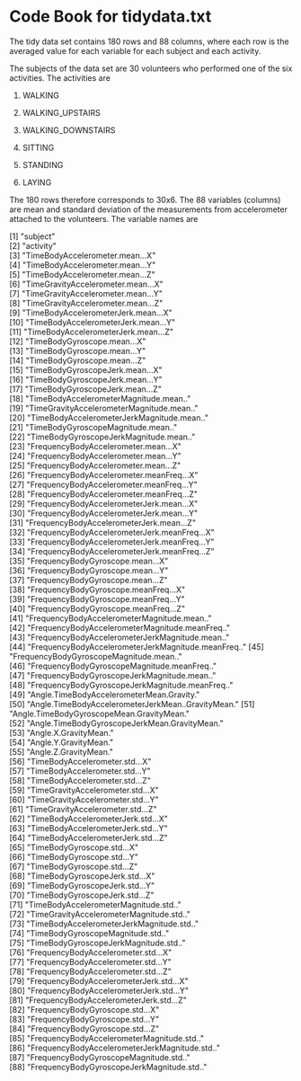 # Code Book for tidydata.txt

The tidy data set contains 180 rows and 88 columns, where each row is the averaged value for each variable for each subject and each activity.

The subjects of the data set are 30 volunteers who performed one of the six activities. The activities are 

1. WALKING

2. WALKING_UPSTAIRS

3. WALKING_DOWNSTAIRS

4. SITTING

5. STANDING

6. LAYING

The 180 rows therefore corresponds to 30x6. The 88 variables (columns) are mean and standard deviation of the measurements from accelerometer attached to the volunteers. The variable names are 

 [1] "subject"                                           
 [2] "activity"                                          
 [3] "TimeBodyAccelerometer.mean...X"                    
 [4] "TimeBodyAccelerometer.mean...Y"                    
 [5] "TimeBodyAccelerometer.mean...Z"                    
 [6] "TimeGravityAccelerometer.mean...X"                 
 [7] "TimeGravityAccelerometer.mean...Y"                 
 [8] "TimeGravityAccelerometer.mean...Z"                 
 [9] "TimeBodyAccelerometerJerk.mean...X"                
[10] "TimeBodyAccelerometerJerk.mean...Y"                
[11] "TimeBodyAccelerometerJerk.mean...Z"                
[12] "TimeBodyGyroscope.mean...X"                        
[13] "TimeBodyGyroscope.mean...Y"                        
[14] "TimeBodyGyroscope.mean...Z"                        
[15] "TimeBodyGyroscopeJerk.mean...X"                    
[16] "TimeBodyGyroscopeJerk.mean...Y"                    
[17] "TimeBodyGyroscopeJerk.mean...Z"                    
[18] "TimeBodyAccelerometerMagnitude.mean.."             
[19] "TimeGravityAccelerometerMagnitude.mean.."          
[20] "TimeBodyAccelerometerJerkMagnitude.mean.."         
[21] "TimeBodyGyroscopeMagnitude.mean.."                 
[22] "TimeBodyGyroscopeJerkMagnitude.mean.."             
[23] "FrequencyBodyAccelerometer.mean...X"               
[24] "FrequencyBodyAccelerometer.mean...Y"               
[25] "FrequencyBodyAccelerometer.mean...Z"               
[26] "FrequencyBodyAccelerometer.meanFreq...X"           
[27] "FrequencyBodyAccelerometer.meanFreq...Y"           
[28] "FrequencyBodyAccelerometer.meanFreq...Z"           
[29] "FrequencyBodyAccelerometerJerk.mean...X"           
[30] "FrequencyBodyAccelerometerJerk.mean...Y"           
[31] "FrequencyBodyAccelerometerJerk.mean...Z"           
[32] "FrequencyBodyAccelerometerJerk.meanFreq...X"       
[33] "FrequencyBodyAccelerometerJerk.meanFreq...Y"       
[34] "FrequencyBodyAccelerometerJerk.meanFreq...Z"       
[35] "FrequencyBodyGyroscope.mean...X"                   
[36] "FrequencyBodyGyroscope.mean...Y"                   
[37] "FrequencyBodyGyroscope.mean...Z"                   
[38] "FrequencyBodyGyroscope.meanFreq...X"               
[39] "FrequencyBodyGyroscope.meanFreq...Y"               
[40] "FrequencyBodyGyroscope.meanFreq...Z"               
[41] "FrequencyBodyAccelerometerMagnitude.mean.."        
[42] "FrequencyBodyAccelerometerMagnitude.meanFreq.."    
[43] "FrequencyBodyAccelerometerJerkMagnitude.mean.."    
[44] "FrequencyBodyAccelerometerJerkMagnitude.meanFreq.."
[45] "FrequencyBodyGyroscopeMagnitude.mean.."            
[46] "FrequencyBodyGyroscopeMagnitude.meanFreq.."        
[47] "FrequencyBodyGyroscopeJerkMagnitude.mean.."        
[48] "FrequencyBodyGyroscopeJerkMagnitude.meanFreq.."    
[49] "Angle.TimeBodyAccelerometerMean.Gravity."          
[50] "Angle.TimeBodyAccelerometerJerkMean..GravityMean." 
[51] "Angle.TimeBodyGyroscopeMean.GravityMean."          
[52] "Angle.TimeBodyGyroscopeJerkMean.GravityMean."      
[53] "Angle.X.GravityMean."                              
[54] "Angle.Y.GravityMean."                              
[55] "Angle.Z.GravityMean."                              
[56] "TimeBodyAccelerometer.std...X"                     
[57] "TimeBodyAccelerometer.std...Y"                     
[58] "TimeBodyAccelerometer.std...Z"                     
[59] "TimeGravityAccelerometer.std...X"                  
[60] "TimeGravityAccelerometer.std...Y"                  
[61] "TimeGravityAccelerometer.std...Z"                  
[62] "TimeBodyAccelerometerJerk.std...X"                 
[63] "TimeBodyAccelerometerJerk.std...Y"                 
[64] "TimeBodyAccelerometerJerk.std...Z"                 
[65] "TimeBodyGyroscope.std...X"                         
[66] "TimeBodyGyroscope.std...Y"                         
[67] "TimeBodyGyroscope.std...Z"                         
[68] "TimeBodyGyroscopeJerk.std...X"                     
[69] "TimeBodyGyroscopeJerk.std...Y"                     
[70] "TimeBodyGyroscopeJerk.std...Z"                     
[71] "TimeBodyAccelerometerMagnitude.std.."              
[72] "TimeGravityAccelerometerMagnitude.std.."           
[73] "TimeBodyAccelerometerJerkMagnitude.std.."          
[74] "TimeBodyGyroscopeMagnitude.std.."                  
[75] "TimeBodyGyroscopeJerkMagnitude.std.."              
[76] "FrequencyBodyAccelerometer.std...X"                
[77] "FrequencyBodyAccelerometer.std...Y"                
[78] "FrequencyBodyAccelerometer.std...Z"                
[79] "FrequencyBodyAccelerometerJerk.std...X"            
[80] "FrequencyBodyAccelerometerJerk.std...Y"            
[81] "FrequencyBodyAccelerometerJerk.std...Z"            
[82] "FrequencyBodyGyroscope.std...X"                    
[83] "FrequencyBodyGyroscope.std...Y"                    
[84] "FrequencyBodyGyroscope.std...Z"                    
[85] "FrequencyBodyAccelerometerMagnitude.std.."         
[86] "FrequencyBodyAccelerometerJerkMagnitude.std.."     
[87] "FrequencyBodyGyroscopeMagnitude.std.."             
[88] "FrequencyBodyGyroscopeJerkMagnitude.std.."  
